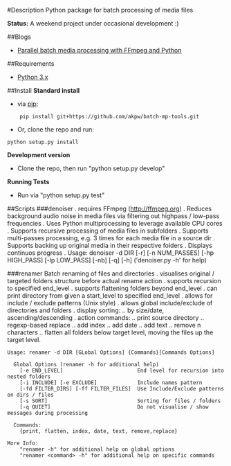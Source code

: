
#Description
Python package for batch processing of media files


**Status:**
A weekend project under occasional development :)

    
##Blogs
- [Parallel batch media processing with FFmpeg and Python](http://arseniy.drupalgardens.com/content/parallel-batch-media-processing-ffmpeg-and-python)


##Requirements
- [Python 3.x](https://www.python.org/download/releases/3.4.1/)


##Install
**Standard install**
- via [pip](https://pip.pypa.io/en/latest/):
```
    pip install git+https://github.com/akpw/batch-mp-tools.git
```
- Or, clone the repo and run:
```
python setup.py install
```

**Development version**
- Clone the repo, then run "python setup.py develop"

**Running Tests**
- Run via "python setup.py test"

##Scripts
###denoiser
    . requires FFmpeg (http://ffmpeg.org)
    . Reduces background audio noise in media files via filtering out highpass / low-pass frequencies
    . Uses Python multiprocessing to leverage available CPU cores
    . Supports recursive processing of media files in subfolders
    . Supports multi-passes processing, e.g. 3 times for each media file in a source dir
    . Supports backing up original media in their respective folders
    . Displays continuos progress
    . Usage: denoiser -d DIR [-r] [-n NUM_PASSES] [-hp HIGH_PASS] [-lp LOW_PASS] [-nb] [-q] [-h]
        ('denoiser.py -h' for help)
        
###renamer
    Batch renaming of files and directories
    . visualises original / targeted folders structure before actual rename action
    . supports recursion to specified end_level
    . supports flattening folders beyond end_level
    . can print directory from given a start_level to specified end_level
    . allows for include / exclude patterns (Unix style)
    . allows global include/exclude of directories and folders
    . display sorting:
        .. by size/date, ascending/descending
    . action commands:
        .. print source directory
        .. regexp-based replace
        .. add index
        .. add date
        .. add text
        .. remove n characters
        .. flatten all folders below target level, moving the files
           up the target level. 

    Usage: renamer -d DIR [GLobal Options] {Commands}[Commands Options]
    
      Global Options (renamer -h for additional help)
        [-e END_LEVEL]                        End level for recursion into nested folders
        [-i INCLUDE] [-e EXCLUDE]             Include names pattern
        [-fd FILTER_DIRS] [-ff FILTER_FILES]  Use Include/Exclude patterns on dirs / files
        [-s SORT]                             Sorting for files / folders
        [-q QUIET]                            Do not visualise / show messages during processing
        
      Commands: 
        {print, flatten, index, date, text, remove,replace}
        
    More Info:  
        "renamer -h" for additional help on global options
        "renamer <command> -h" for additional help on specific commands






